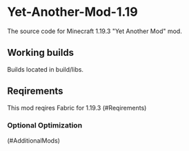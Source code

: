 # Yet-Another-Mod-1.19
The source code for Minecraft 1.19.3 "Yet Another Mod" mod.

## Working builds
Builds located in build/libs.

## Reqirements
This mod reqires Fabric for 1.19.3 (#Reqirements)

### Optional Optimization
(#AdditionalMods)
